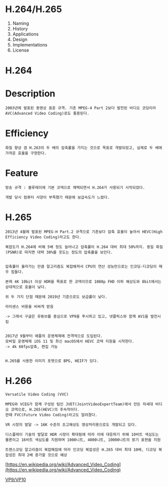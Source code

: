 # H.264/H.265
1. Naming
1. History
1. Applications
1. Design
1. Implementations
1. License

# H.264

# Description
```
2003년에 발표된 동영상 표준 규격. 기존 MPEG-4 Part 2보다 발전된 비디오 코딩이라 AVC(Advanced Video Coding)로도 통용된다.
```

# Efficiency
```
화질 향상 겸 H.263의 두 배의 압축률을 가지는 것으로 목표로 개발되었고, 실제로 두 배에 가까운 효율을 구현한다.
```

# Feature
```
방송 규격 : 블루레이에 기본 코덱으로 채택되면서 H.264가 사용되기 시작되었다.

개발 당시 컴퓨터 사양이 부족했기 때문에 보급속도가 느렸다.
```


# H.265
```
2013년 4월에 발표된 MPEG-H Part.2 규격으로 기존보다 압축 효율이 높아서 HEVC(High Efficiency Video Coding)라고도 한다.

복잡도가 H.264에 비해 5배 정도 늘어나고 압축률이 H.264 대비 최대 50%까지. 동일 화질(PSNR)로 따지면 대략 30%를 웃도는 정도의 압축률을 보인다. 


압축률이 올라가는 만큼 알고리즘도 복잡해져서 CPU의 연산 성능만으로는 인코딩-디코딩이 매우 힘들다.

본래 4K 10bit 이상 HDR을 목표로 한 코덱이므로 1080p FHD 이하 해상도와 8bit에서는 상대적으로 효율이 낮다.

위 두 가지 단점 때문에 2019년 기준으로도 보급률이 낮다.

라이센스 비용을 비싸게 받음 

-> 그래서 구글은 유튜브를 중심으로 VP9을 푸시하고 있고, 넷플릭스와 함께 AV1을 발전시킴


2017년 9월부터 애플의 운영체제에 전격적으로 도입된다. 
모바일 운영체제 iOS 11 및 최신 macOS에서 HEVC 코덱 지원을 시작한다. 
-> 4k 60fps압축, 편집 가능


H.265를 사용한 이미지 포맷으로 BPG, HEIF가 있다.
```

# H.266
```
Versatile Video Coding (VVC)

MPEG와 VCEG가 함께 구성된 팀인 JVET(JointVideoExpertTeam)에서 만든 차세대 비디오 코덱으로, H.265(HEVC)의 후속작이다. 
한때 FVC(Future Video Coding)라고도 알려졌다.

VR 시장의 발달 -> 16K 수준의 초고해상도 영상처리용으로도 개발되고 있다. 

디스플레이 기술의 발달로 HDR 시장이 확대됨에 따라 이에 대응하기 위해 10비트 색심도는 물론이고 16비트 색심도를 지원하며 1000니트, 4000니트, 10000니트의 밝기 표현을 지원

트랜스코딩 알고리즘이 복잡해짐에 따라 인코딩 복잡성은 H.265 대비 최대 10배, 디코딩 복잡성은 최대 2배 증가할 것으로 예상

```
[https://en.wikipedia.org/wiki/Advanced_Video_Coding](https://en.wikipedia.org/wiki/Advanced_Video_Coding)

[VP9/VP10](video3)